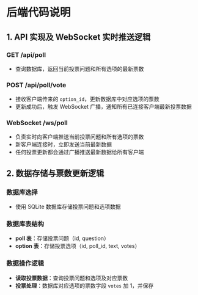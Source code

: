 # 后端代码说明

## 1. API 实现及 WebSocket 实时推送逻辑

### GET /api/poll
- 查询数据库，返回当前投票问题和所有选项的最新票数

### POST /api/poll/vote
- 接收客户端传来的 `option_id`，更新数据库中对应选项的票数
- 更新成功后，触发 WebSocket 广播，通知所有已连接客户端最新投票数据

### WebSocket /ws/poll
- 负责实时向客户端推送当前投票问题和所有选项的票数
- 新客户端连接时，立即发送当前最新数据
- 任何投票更新都会通过广播推送最新数据给所有客户端

## 2. 数据存储与票数更新逻辑

### 数据库选择
- 使用 SQLite 数据库存储投票问题和选项数据

### 数据库表结构
- **poll 表**：存储投票问题（id, question）
- **option 表**：存储投票选项（id, poll_id, text, votes）

### 数据操作逻辑
- **读取投票数据**：查询投票问题和选项及对应票数
- **投票处理**：数据库对应选项的票数字段 `votes` 加 1，并保存